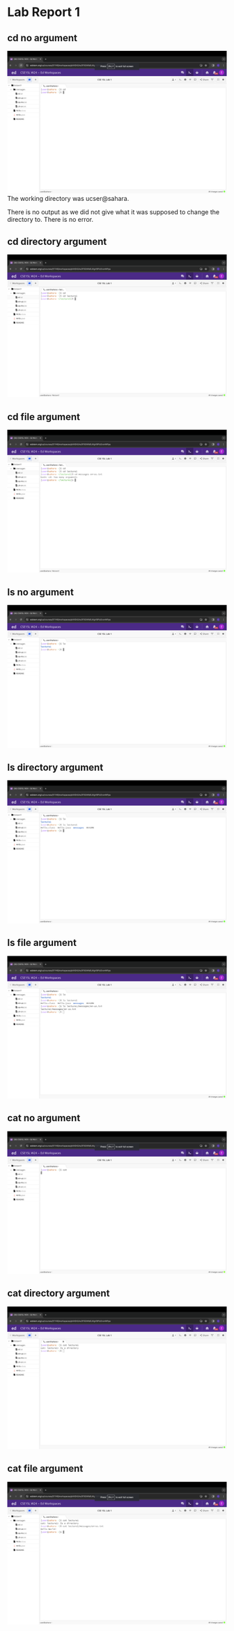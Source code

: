 # Lab Report 1
## cd no argument
![Image](https://github.com/efang5/cse15l-lab-reports/blob/main/Screenshot%202024-01-10%20at%201.09.53%20PM.png?raw=true)
The working directory was ucser@sahara.

There is no output as we did not give what it was supposed to change the directory to.
There is no error.
## cd directory argument
![Image](https://github.com/efang5/cse15l-lab-reports/blob/main/Screenshot%202024-01-10%20at%201.10.55%20PM.png?raw=true)
## cd file argument
![Image](https://github.com/efang5/cse15l-lab-reports/blob/main/Screenshot%202024-01-10%20at%201.11.09%20PM.png?raw=true)
## ls no argument
![Image](https://github.com/efang5/cse15l-lab-reports/blob/main/Screenshot%202024-01-10%20at%201.29.51%20PM.png?raw=true)
## ls directory argument
![Image](https://github.com/efang5/cse15l-lab-reports/blob/main/Screenshot%202024-01-10%20at%201.30.01%20PM.png?raw=true)
## ls file argument
![Image](https://github.com/efang5/cse15l-lab-reports/blob/main/Screenshot%202024-01-10%20at%201.32.34%20PM.png?raw=true)
## cat no argument
![Image](https://github.com/efang5/cse15l-lab-reports/blob/main/Screenshot%202024-01-10%20at%201.33.35%20PM.png?raw=true)
## cat directory argument
![Image](https://github.com/efang5/cse15l-lab-reports/blob/main/Screenshot%202024-01-10%20at%201.35.35%20PM.png?raw=true)
## cat file argument
![Image](https://github.com/efang5/cse15l-lab-reports/blob/main/Screenshot%202024-01-10%20at%201.35.22%20PM.png?raw=true)
